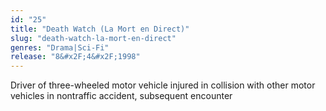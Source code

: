 ```yaml
---
id: "25"
title: "Death Watch (La Mort en Direct)"
slug: "death-watch-la-mort-en-direct"
genres: "Drama|Sci-Fi"
release: "8&#x2F;4&#x2F;1998"
---
```


Driver of three-wheeled motor vehicle injured in collision with other motor vehicles in nontraffic accident, subsequent encounter

